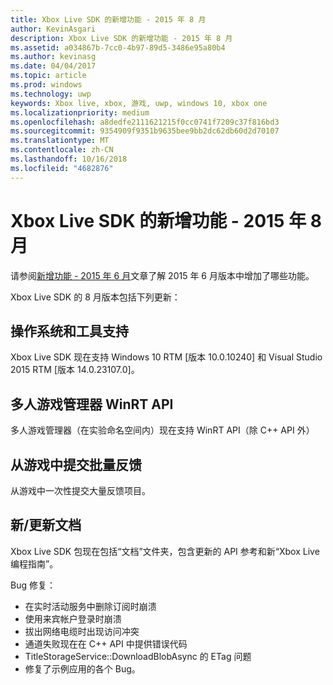 ```yaml
---
title: Xbox Live SDK 的新增功能 - 2015 年 8 月
author: KevinAsgari
description: Xbox Live SDK 的新增功能 - 2015 年 8 月
ms.assetid: a034867b-7cc0-4b97-89d5-3486e95a80b4
ms.author: kevinasg
ms.date: 04/04/2017
ms.topic: article
ms.prod: windows
ms.technology: uwp
keywords: Xbox live, xbox, 游戏, uwp, windows 10, xbox one
ms.localizationpriority: medium
ms.openlocfilehash: a8dedfe2111621215f0cc0741f7209c37f816bd3
ms.sourcegitcommit: 9354909f9351b9635bee9bb2dc62db60d2d70107
ms.translationtype: MT
ms.contentlocale: zh-CN
ms.lasthandoff: 10/16/2018
ms.locfileid: "4682876"
---
```

# <a name="whats-new-for-the-xbox-live-sdk---august-2015"></a>Xbox Live SDK 的新增功能 - 2015 年 8 月

请参阅[新增功能 - 2015 年 6 月](1506-whats-new.md)文章了解 2015 年 6 月版本中增加了哪些功能。

Xbox Live SDK 的 8 月版本包括下列更新：

## <a name="os-and-tool-support"></a>操作系统和工具支持
Xbox Live SDK 现在支持 Windows 10 RTM [版本 10.0.10240] 和 Visual Studio 2015 RTM [版本 14.0.23107.0]。

## <a name="multiplayer-manager-winrt-apis"></a>多人游戏管理器 WinRT API
多人游戏管理器（在实验命名空间内）现在支持 WinRT API（除 C++ API 外）

## <a name="submit-batch-feedback-from-a-title"></a>从游戏中提交批量反馈
从游戏中一次性提交大量反馈项目。

## <a name="newupdated-documentation"></a>新/更新文档
Xbox Live SDK 包现在包括“文档”文件夹，包含更新的 API 参考和新“Xbox Live 编程指南”。

Bug 修复：

* 在实时活动服务中删除订阅时崩溃
* 使用来宾帐户登录时崩溃
* 拔出网络电缆时出现访问冲突
* 通道失败现在在 C++ API 中提供错误代码
* TitleStorageService::DownloadBlobAsync 的 ETag 问题
* 修复了示例应用的各个 Bug。
